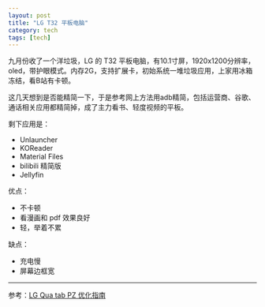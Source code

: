 ```yaml
---
layout: post
title: "LG T32 平板电脑"
category: tech
tags: [tech]
---
```


九月份收了一个洋垃圾，LG 的 T32 平板电脑，有10.1寸屏，1920x1200分辨率，oled，带护眼模式。内存2G，支持扩展卡，初始系统一堆垃圾应用，上家用冰箱冻结，看B站有卡顿。

这几天想到是否能精简一下，于是参考网上方法用adb精简，包括运营商、谷歌、通话相关应用都精简掉，成了主力看书、轻度视频的平板。

剩下应用是：

- Unlauncher
- KOReader
- Material Files
- bilibili 精简版
- Jellyfin

优点：

- 不卡顿
- 看漫画和 pdf 效果良好
- 轻，举着不累

缺点：

- 充电慢
- 屏幕边框宽


---

参考：[LG Qua tab PZ 优化指南 ](https://oooo.im/2018/lg-qua-tab-pz-tablet-optimize-guide.html)